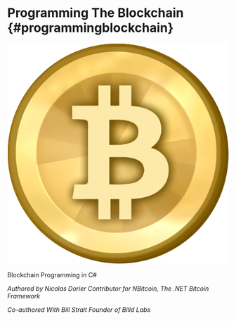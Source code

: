 # Programming The Blockchain {#programmingblockchain}

![E:\Downloads\Bitcoin.png](assets/edownloadsbitcoin.png)

Blockchain Programming in C#

_Authored by Nicolas Dorier Contributor for NBitcoin, The .NET Bitcoin Framework_

_Co-authored With Bill Strait_ _Founder of Billd Labs_